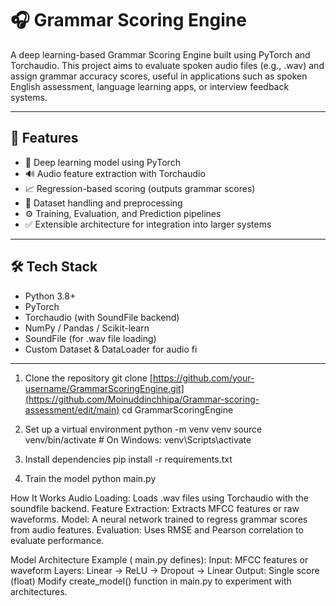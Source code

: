 # 🎧 Grammar Scoring Engine

A deep learning-based Grammar Scoring Engine built using PyTorch and Torchaudio. This project aims to evaluate spoken audio files (e.g., .wav) and assign grammar accuracy scores, useful in applications such as spoken English assessment, language learning apps, or interview feedback systems.

---

## 📌 Features

- 🧠 Deep learning model using PyTorch
- 🔊 Audio feature extraction with Torchaudio
- 📈 Regression-based scoring (outputs grammar scores)
- 📁 Dataset handling and preprocessing
- ⚙️ Training, Evaluation, and Prediction pipelines
- ✅ Extensible architecture for integration into larger systems

---

## 🛠 Tech Stack

- Python 3.8+
- PyTorch
- Torchaudio (with SoundFile backend)
- NumPy / Pandas / Scikit-learn
- SoundFile (for .wav file loading)
- Custom Dataset & DataLoader for audio fi

---

1. Clone the repository
git clone [https://github.com/your-username/GrammarScoringEngine.git](https://github.com/Moinuddinchhipa/Grammar-scoring-assessment/edit/main)
cd GrammarScoringEngine

2. Set up a virtual environment
python -m venv venv
source venv/bin/activate    # On Windows: venv\Scripts\activate

3. Install dependencies
pip install -r requirements.txt

4. Train the model
python main.py

How It Works
Audio Loading: Loads .wav files using Torchaudio with the soundfile backend.
Feature Extraction: Extracts MFCC features or raw waveforms.
Model: A neural network trained to regress grammar scores from audio features.
Evaluation: Uses RMSE and Pearson correlation to evaluate performance.

Model Architecture
Example ( main.py defines):
Input: MFCC features or waveform
Layers: Linear -> ReLU -> Dropout -> Linear
Output: Single score (float)
Modify create_model() function in main.py to experiment with architectures.



